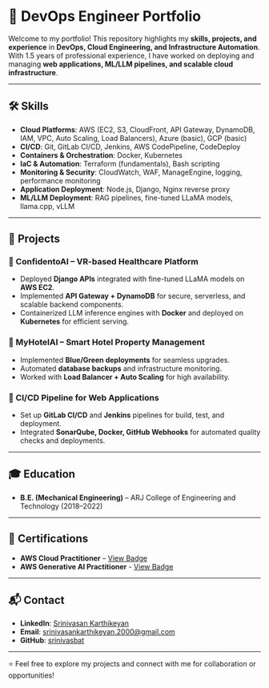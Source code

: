 # 🚀 DevOps Engineer Portfolio  

Welcome to my portfolio! This repository highlights my **skills, projects, and experience** in **DevOps, Cloud Engineering, and Infrastructure Automation**. With 1.5 years of professional experience, I have worked on deploying and managing **web applications, ML/LLM pipelines, and scalable cloud infrastructure**.  

---

## 🛠 Skills  

- **Cloud Platforms**: AWS (EC2, S3, CloudFront, API Gateway, DynamoDB, IAM, VPC, Auto Scaling, Load Balancers), Azure (basic), GCP (basic)  
- **CI/CD**: Git, GitLab CI/CD, Jenkins, AWS CodePipeline, CodeDeploy  
- **Containers & Orchestration**: Docker, Kubernetes  
- **IaC & Automation**: Terraform (fundamentals), Bash scripting  
- **Monitoring & Security**: CloudWatch, WAF, ManageEngine, logging, performance monitoring  
- **Application Deployment**: Node.js, Django, Nginx reverse proxy  
- **ML/LLM Deployment**: RAG pipelines, fine-tuned LLaMA models, llama.cpp, vLLM  

---

## 📂 Projects  

### 🔹 ConfidentoAI – VR-based Healthcare Platform  
- Deployed **Django APIs** integrated with fine-tuned LLaMA models on **AWS EC2**.  
- Implemented **API Gateway + DynamoDB** for secure, serverless, and scalable backend components.  
- Containerized LLM inference engines with **Docker** and deployed on **Kubernetes** for efficient serving.  

### 🔹 MyHotelAI – Smart Hotel Property Management  
- Implemented **Blue/Green deployments** for seamless upgrades.  
- Automated **database backups** and infrastructure monitoring.  
- Worked with **Load Balancer + Auto Scaling** for high availability.  

### 🔹 CI/CD Pipeline for Web Applications  
- Set up **GitLab CI/CD** and **Jenkins** pipelines for build, test, and deployment.  
- Integrated **SonarQube, Docker, GitHub Webhooks** for automated quality checks and deployments.  

---

## 🎓 Education  

- **B.E. (Mechanical Engineering)** – ARJ College of Engineering and Technology (2018–2022)  

---

## 📜 Certifications  

- **AWS Cloud Practitioner** – [View Badge](https://www.credly.com/badges/a38fcee6-a0ac-4a46-8771-25087fed12e3/public_url)
- **AWS Generative AI Practitioner** - [View Badge](https://www.credly.com/badges/0cd686f5-aa8f-4aa8-883f-14b8deef7a6f/public_url)

---

## 📬 Contact  

- **LinkedIn**: [Srinivasan Karthikeyan](https://www.linkedin.com/in/srinivasan-karthikeyan)  
- **Email**: srinivasankarthikeyan.2000@gmail.com  
- **GitHub**: [srinivasbat](https://github.com/srinivasbat)  

---

⭐️ Feel free to explore my projects and connect with me for collaboration or opportunities!  
